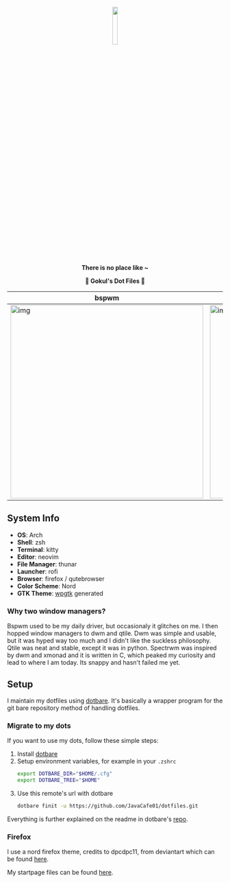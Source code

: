 <p align="center">
  <img width="15%" src="https://github.com/javacafe01.png" />
</p>

<p align="center">
  <b>There is no place like ~</b>
</p>

<p align="center">
  <b>👻 Gokul's Dot Files 👻</b>
</p>

| bspwm | spectrwm |
| --- | --- |
| <img src="https://imgur.com/yv1q7Zs.jpg" alt="img" width="450px"> | <img src="https://imgur.com/q3HqlYU.jpg" alt="img" width="450px"> |

## System Info

+ **OS**: Arch
+ **Shell**: zsh
+ **Terminal**: kitty
+ **Editor**: neovim
+ **File Manager**: thunar
+ **Launcher**: rofi
+ **Browser**: firefox / qutebrowser
+ **Color Scheme**: Nord
+ **GTK Theme**: [wpgtk](https://github.com/deviantfero/wpgtk) generated

### Why two window managers?

Bspwm used to be my daily driver, but occasionaly it glitches on me. I then hopped window managers to dwm and qtile. Dwm was simple and usable, but it was hyped way too much and I didn't like the suckless philosophy. Qtile was neat and stable, except it was in python. Spectrwm was inspired by dwm and xmonad and it is written in C, which peaked my curiosity and lead to where I am today. Its snappy and hasn't failed me yet.

## Setup

I maintain my dotfiles using [dotbare](https://github.com/kazhala/dotbare). It's basically a wrapper program for the git bare repository method of handling dotfiles.

### Migrate to my dots

If you want to use my dots, follow these simple steps: 
1. Install [dotbare](https://github.com/kazhala/dotbare)
2. Setup environment variables, for example in your `.zshrc` 
    ```bash
    export DOTBARE_DIR="$HOME/.cfg"
    export DOTBARE_TREE="$HOME"
    ```
3. Use this remote's url with dotbare
    ```bash
    dotbare finit -u https://github.com/JavaCafe01/dotfiles.git
    ```
Everything is further explained on the readme in dotbare's [repo](https://github.com/kazhala/dotbare).

### Firefox

I use a nord firefox theme, credits to dpcdpc11, from deviantart which can be found [here](https://www.deviantart.com/dpcdpc11/art/Nord-for-Firefox-837860916).

My startpage files can be found [here](https://github.com/JavaCafe01/startpage).
